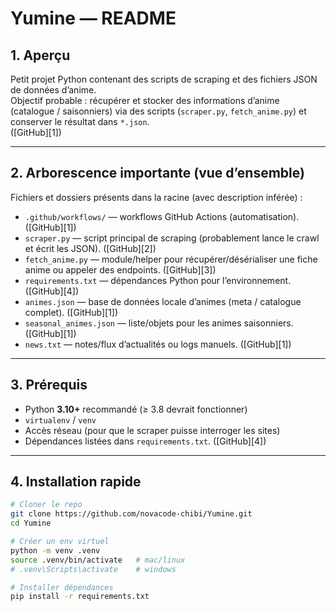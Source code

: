 # Yumine — README

## 1. Aperçu

Petit projet Python contenant des scripts de scraping et des fichiers JSON de données d’anime.  
Objectif probable : récupérer et stocker des informations d’anime (catalogue / saisonniers) via des scripts (`scraper.py`, `fetch_anime.py`) et conserver le résultat dans `*.json`.  
([GitHub][1])

---

## 2. Arborescence importante (vue d’ensemble)

Fichiers et dossiers présents dans la racine (avec description inférée) :

* `.github/workflows/` — workflows GitHub Actions (automatisation). ([GitHub][1])
* `scraper.py` — script principal de scraping (probablement lance le crawl et écrit les JSON). ([GitHub][2])
* `fetch_anime.py` — module/helper pour récupérer/désérialiser une fiche anime ou appeler des endpoints. ([GitHub][3])
* `requirements.txt` — dépendances Python pour l’environnement. ([GitHub][4])
* `animes.json` — base de données locale d’animes (meta / catalogue complet). ([GitHub][1])
* `seasonal_animes.json` — liste/objets pour les animes saisonniers. ([GitHub][1])
* `news.txt` — notes/flux d’actualités ou logs manuels. ([GitHub][1])

---

## 3. Prérequis

* Python **3.10+** recommandé (≥ 3.8 devrait fonctionner)
* `virtualenv` / `venv`
* Accès réseau (pour que le scraper puisse interroger les sites)
* Dépendances listées dans `requirements.txt`. ([GitHub][4])

---

## 4. Installation rapide

```bash
# Cloner le repo
git clone https://github.com/novacode-chibi/Yumine.git
cd Yumine

# Créer un env virtuel
python -m venv .venv
source .venv/bin/activate   # mac/linux
# .venv\Scripts\activate    # windows

# Installer dépendances
pip install -r requirements.txt
